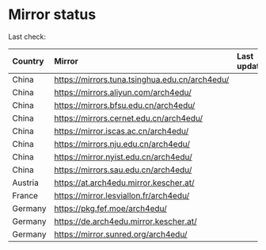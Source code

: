 <script src="./time.js"></script>
# Mirror status
Last check: <script type="text/javascript">localize(1711329363.5178115);</script>

|Country|Mirror|Last update|
|:------|:-----|:----------|
|China|https://mirrors.tuna.tsinghua.edu.cn/arch4edu/|<script type="text/javascript">localize(1711305077);</script>|
|China|https://mirrors.aliyun.com/arch4edu/|<script type="text/javascript">localize(1711261770);</script>|
|China|https://mirrors.bfsu.edu.cn/arch4edu/|<script type="text/javascript">localize(1711305077);</script>|
|China|https://mirrors.cernet.edu.cn/arch4edu/|<script type="text/javascript">localize(1711305077);</script>|
|China|https://mirror.iscas.ac.cn/arch4edu/|<script type="text/javascript">localize(1711305077);</script>|
|China|https://mirrors.nju.edu.cn/arch4edu/|<script type="text/javascript">localize(1711218544);</script>|
|China|https://mirror.nyist.edu.cn/arch4edu/|<script type="text/javascript">localize(1711305077);</script>|
|China|https://mirrors.sau.edu.cn/arch4edu/|<script type="text/javascript">localize(1711305077);</script>|
|Austria|https://at.arch4edu.mirror.kescher.at/|<script type="text/javascript">localize(1711305077);</script>|
|France|https://mirror.lesviallon.fr/arch4edu/|<script type="text/javascript">localize(1711261770);</script>|
|Germany|https://pkg.fef.moe/arch4edu/|<script type="text/javascript">localize(1711305077);</script>|
|Germany|https://de.arch4edu.mirror.kescher.at/|<script type="text/javascript">localize(1711305077);</script>|
|Germany|https://mirror.sunred.org/arch4edu/|<script type="text/javascript">localize(1711305077);</script>|

<script src="./tablefilter/tablefilter.js"></script>
<script src="./table.js"></script>